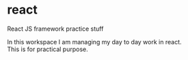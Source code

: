 # react
React JS framework practice stuff

In this workspace I am managing my day to day work in react.  
This is for practical purpose.
